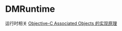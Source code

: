 # DMRuntime
运行时相关
[Objective-C Associated Objects 的实现原理](http://blog.leichunfeng.com/blog/2015/06/26/objective-c-associated-objects-implementation-principle/)

